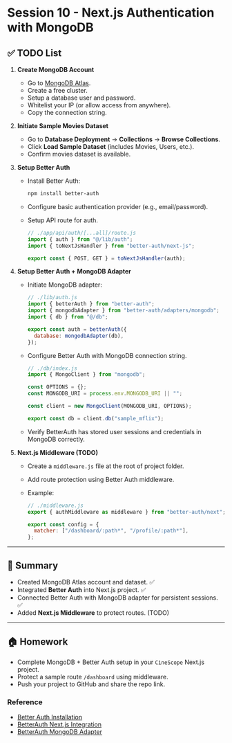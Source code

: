 # Session 10 - Next.js Authentication with MongoDB

## ✅ TODO List

1. **Create MongoDB Account**

   - Go to [MongoDB Atlas](https://www.mongodb.com/atlas).
   - Create a free cluster.
   - Setup a database user and password.
   - Whitelist your IP (or allow access from anywhere).
   - Copy the connection string.

2. **Initiate Sample Movies Dataset**

   - Go to **Database Deployment** → **Collections** → **Browse Collections**.
   - Click **Load Sample Dataset** (includes Movies, Users, etc.).
   - Confirm movies dataset is available.

3. **Setup Better Auth**

   - Install Better Auth:
     ```bash
     npm install better-auth
     ```
   - Configure basic authentication provider (e.g., email/password).
   - Setup API route for auth.

     ```javascript
     // ./app/api/auth/[...all]/route.js
     import { auth } from "@/lib/auth";
     import { toNextJsHandler } from "better-auth/next-js";

     export const { POST, GET } = toNextJsHandler(auth);
     ```

4. **Setup Better Auth + MongoDB Adapter**

   - Initiate MongoDB adapter:

     ```javascript
     // ./lib/auth.js
     import { betterAuth } from "better-auth";
     import { mongodbAdapter } from "better-auth/adapters/mongodb";
     import { db } from "@/db";

     export const auth = betterAuth({
       database: mongodbAdapter(db),
     });
     ```

   - Configure Better Auth with MongoDB connection string.

     ```javascript
     // ./db/index.js
     import { MongoClient } from "mongodb";

     const OPTIONS = {};
     const MONGODB_URI = process.env.MONGODB_URI || "";

     const client = new MongoClient(MONGODB_URI, OPTIONS);

     export const db = client.db("sample_mflix");
     ```

   - Verify BetterAuth has stored user sessions and credentials in MongoDB correctly.

5. **Next.js Middleware (TODO)**

   - Create a `middleware.js` file at the root of project folder.
   - Add route protection using Better Auth middleware.
   - Example:

     ```javascript
     // ./middleware.js
     export { authMiddleware as middleware } from "better-auth/next";

     export const config = {
       matcher: ["/dashboard/:path*", "/profile/:path*"],
     };
     ```

---

## 📌 Summary

- Created MongoDB Atlas account and dataset. ✅
- Integrated **Better Auth** into Next.js project. ✅
- Connected Better Auth with MongoDB adapter for persistent sessions. ✅
- Added **Next.js Middleware** to protect routes. (TODO)

---

## 🏠 Homework

- Complete MongoDB + Better Auth setup in your `CineScope` Next.js project.
- Protect a sample route `/dashboard` using middleware.
- Push your project to GitHub and share the repo link.

### Reference

- [Better Auth Installation](https://www.better-auth.com/docs/installation)
- [BetterAuth Next.js Integration](https://www.better-auth.com/docs/integrations/next)
- [BetterAuth MongoDB Adapter](https://www.better-auth.com/docs/adapters/mongo)
